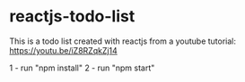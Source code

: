 # reactjs-todo-list
This is a todo list created with reactjs from a youtube tutorial: https://youtu.be/iZ8RZqkZj14

1 - run "npm install"
2 - run "npm start"
